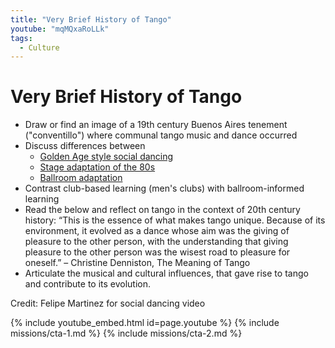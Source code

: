 ```yaml
---
title: "Very Brief History of Tango"
youtube: "mqMQxaRoLLk"
tags:
  - Culture
---
```


# Very Brief History of Tango #

* Draw or find an image of a 19th century Buenos Aires tenement ("conventillo") where communal tango music and dance occurred
* Discuss differences between
  * [Golden Age style social dancing](https://www.youtube.com/watch?v=mqMQxaRoLLk)
  * [Stage adaptation of the 80s](https://www.youtube.com/watch?v=rwLZcIBTDvE)
  * [Ballroom adaptation](https://www.youtube.com/watch?v=6Tqbt3btsEc)
* Contrast club-based learning (men's clubs) with ballroom-informed learning
* Read the below and reflect on tango in the context of 20th century history: “This is the essence of what makes tango unique. Because of its environment, it evolved as a dance whose aim was the giving of pleasure to the other person, with the understanding that giving pleasure to the other person was the wisest road to pleasure for oneself.”  – Christine Denniston, The Meaning of Tango
* Articulate the musical and cultural influences, that gave rise to tango and contribute to its evolution. 

Credit: Felipe Martinez for social dancing video

{% include youtube_embed.html id=page.youtube %}
{% include missions/cta-1.md %}
{% include missions/cta-2.md %}
